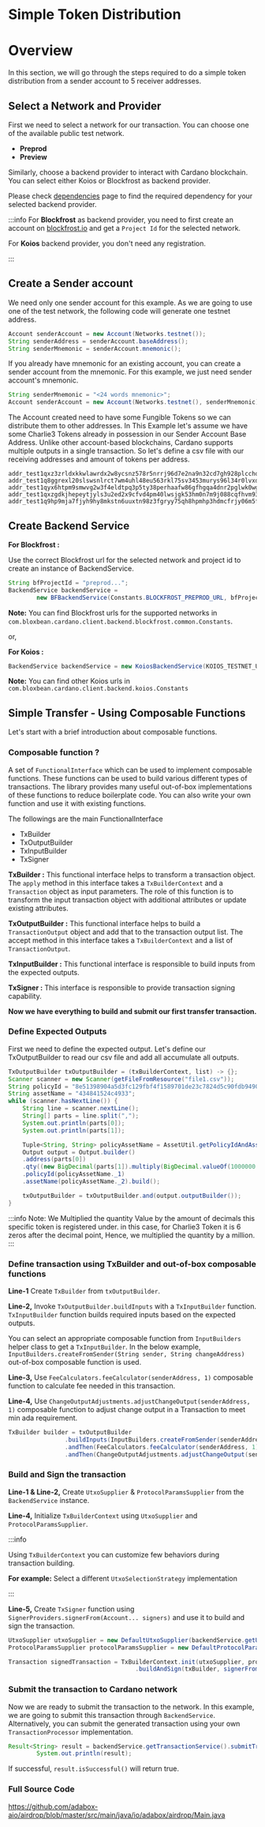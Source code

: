 # Simple Token Distribution

# Overview

In this section, we will go through the steps required to do a simple token distribution from a
sender account to 5 receiver addresses.

## Select a Network and Provider

First we need to select a network for our transaction. You can choose one of the available public test network.

- **Preprod**
- **Preview**

Similarly, choose a backend provider to interact with Cardano blockchain. You can select either Koios or Blockfrost as
backend provider.

Please check [dependencies](dependencies.md) page to find the required dependency for your selected backend provider.

:::info
For **Blockfrost** as backend provider, you need to first create an account on [blockfrost.io](https://blockfrost.io) and get
a ``Project Id`` for the selected network.

For **Koios** backend provider, you don't need any registration.

:::

## Create a Sender account

We need only one sender account for this example. As we are going to use one of the test
network, the following code will generate one testnet address.

```java
Account senderAccount = new Account(Networks.testnet());
String senderAddress = senderAccount.baseAddress();
String senderMnemonic = senderAccount.mnemonic();
```

If you already have mnemonic for an existing account, you can create a sender account from the mnemonic. For this example,
we just need sender account's mnemonic.

```java
String senderMnemonic = "<24 words mnemonic>";
Account senderAccount = new Account(Networks.testnet(), senderMnemonic);
```

The Account created need to have some Fungible Tokens so we can distribute them to other addresses.
In This Example let's assume we have some Charlie3 Tokens already in possession in our Sender Account Base Address.
Unlike other account-based blockchains, Cardano supports multiple outputs in a single transaction.
So let's define a csv file with our receiving addresses and amount of tokens per address.

```csv
addr_test1qxz3zrldxkkwlawrdx2w8ycsnz578r5nrrj96d7e2na9n32cd7gh928plcchqknd3duaxpl5zu86g5gqkd3npv58vvgs8tgtk0,114.0
addr_test1q8ggrexl20slswsnlrct7wm4uhl48eu563rkl75sv3453murys96l34r0lvxd5576q7w806fd8qq3swv45hka0uehkls4vxjka,547.2
addr_test1qyx6htpm9smwvg2w3f4eldtpq3p5ty38perhaafw86gfhgqa4dnr2pglwk0wgejy788uss82tkfxs78qnd0uleds7a9qkadf08,91.2
addr_test1qxzgdkjhepeytjyls3u2ed2x9cfvd4pm40lwsjgk53hm0n7m9j088cqfhvm934lnlsprhwq2c3ha4hl72cs3ul057p2swdlz5u,15.2
addr_test1q9hp9mja7fjyh9hy8mkstn6uuxtn98z3fgryy75qh8hpmhp3hdmcfrjy06m5f7ht8mecgegjt8jerm6l8jwdxcvjuxgsl907rj,15.2
```

## Create Backend Service

**For Blockfrost :**

Use the correct Blockfrost url for the selected network and project id to create an instance of BackendService.

```java
String bfProjectId = "preprod...";
BackendService backendService =
        new BFBackendService(Constants.BLOCKFROST_PREPROD_URL, bfProjectId);
```
**Note:** You can find Blockfrost urls for the supported networks in ``com.bloxbean.cardano.client.backend.blockfrost.common.Constants``.

or,

**For Koios :**

```java
BackendService backendService = new KoiosBackendService(KOIOS_TESTNET_URL);
```
**Note:** You can find other Koios urls in ``com.bloxbean.cardano.client.backend.koios.Constants``

## Simple Transfer - Using Composable Functions

Let's start with a brief introduction about composable functions.

### Composable function ?

A set of ``FunctionalInterface`` which can be used to implement composable functions. These functions
can be used to build various different types of transactions. The library provides many useful out-of-box implementations of these functions
to reduce boilerplate code. You can also write your own function and use it with existing functions.

The followings are the main FunctionalInterface

- TxBuilder
- TxOutputBuilder
- TxInputBuilder
- TxSigner

**TxBuilder :** This functional interface helps to transform a transaction object. The ``apply`` method in this interface takes
a ``TxBuilderContext`` and a ``Transaction`` object as input parameters. The role of this function is to transform the input transaction
object with additional attributes or update existing attributes.

**TxOutputBuilder :** This functional interface helps to build a ``TransactionOutput`` object and add that to the transaction output list.
The accept method in this interface takes a ``TxBuilderContext`` and a list of ``TransactionOutput``.

**TxInputBuilder :** This functional interface is responsible to build inputs from the expected outputs.

**TxSigner :** This interface is responsible to provide transaction signing capability.

**Now we have everything to build and submit our first transfer transaction.**

### Define Expected Outputs

First we need to define the expected output. Let's define our TxOutputBuilder to read our csv file and add all accumulate all outputs.

```java
TxOutputBuilder txOutputBuilder = (txBuilderContext, list) -> {};
Scanner scanner = new Scanner(getFileFromResource("file1.csv"));
String policyId = "8e51398904a5d3fc129fbf4f1589701de23c7824d5c90fdb9490e15a";
String assetName = "434841524c4933";
while (scanner.hasNextLine()) {
	String line = scanner.nextLine();
	String[] parts = line.split(",");
	System.out.println(parts[0]);
	System.out.println(parts[1]);

	Tuple<String, String> policyAssetName = AssetUtil.getPolicyIdAndAssetName(policyId+assetName);
	Output output = Output.builder()
	.address(parts[0])
	.qty((new BigDecimal(parts[1]).multiply(BigDecimal.valueOf(1000000.0))).toBigInteger())
	.policyId(policyAssetName._1)
	.assetName(policyAssetName._2).build();

	txOutputBuilder = txOutputBuilder.and(output.outputBuilder());
}
```

:::info
Note:
We Multiplied the quantity Value by the amount of decimals this specific token is registered under.
in this case, for Charlie3 Token it is 6 zeros after the decimal point, Hence, we multiplied the quantity by a million.
:::

### Define transaction using TxBuilder and out-of-box composable functions

**Line-1** Create ``TxBuilder`` from ``txOutputBuilder``.

**Line-2,** Invoke ``TxOutputBuilder.buildInputs`` with a ``TxInputBuilder`` function. ``TxInputBuilder`` function builds required
inputs based on the expected outputs.

You can select an appropriate composable function from ``InputBuilders`` helper class to get a ``TxInputBuilder``. In the below example,
``InputBuilders.createFromSender(String sender, String changeAddress)`` out-of-box composable function is used.

**Line-3,** Use ``FeeCalculators.feeCalculator(senderAddress, 1)`` composable function to calculate fee needed in this transaction.

**Line-4,** Use ``ChangeOutputAdjustments.adjustChangeOutput(senderAddress, 1)`` composable function to adjust change output in a Transaction to meet min ada requirement.

```java showLineNumbers
TxBuilder builder = txOutputBuilder
				.buildInputs(InputBuilders.createFromSender(senderAddress, senderAddress))
				.andThen(FeeCalculators.feeCalculator(senderAddress, 1))
				.andThen(ChangeOutputAdjustments.adjustChangeOutput(senderAddress, 1));
```

### Build and Sign the transaction

**Line-1 & Line-2,** Create ``UtxoSupplier`` & ``ProtocolParamsSupplier`` from the ``BackendService`` instance.

**Line-4,** Initialize ``TxBuilderContext`` using ``UtxoSupplier`` and ``ProtocolParamsSupplier``.

:::info

Using ``TxBuilderContext`` you can customize few behaviors during transaction building.

**For example:** Select a different ``UtxoSelectionStrategy`` implementation

:::

**Line-5,** Create ``TxSigner`` function using ``SignerProviders.signerFrom(Account... signers)`` and use it to build
and sign the transaction.

```java showLineNumbers
UtxoSupplier utxoSupplier = new DefaultUtxoSupplier(backendService.getUtxoService());
ProtocolParamsSupplier protocolParamsSupplier = new DefaultProtocolParamsSupplier(backendService.getEpochService());

Transaction signedTransaction = TxBuilderContext.init(utxoSupplier, protocolParamsSupplier)
                                    .buildAndSign(txBuilder, signerFrom(senderAccount));
```

### Submit the transaction to Cardano network

Now we are ready to submit the transaction to the network. In this example, we are going to submit this transaction through
``BackendService``. Alternatively, you can submit the generated transaction using your own ``TransactionProcessor`` implementation.

```java
Result<String> result = backendService.getTransactionService().submitTransaction(signedTransaction.serialize());
        System.out.println(result);
```

If successful, ``result.isSuccessful()`` will return true.

### Full Source Code

https://github.com/adabox-aio/airdrop/blob/master/src/main/java/io/adabox/airdrop/Main.java